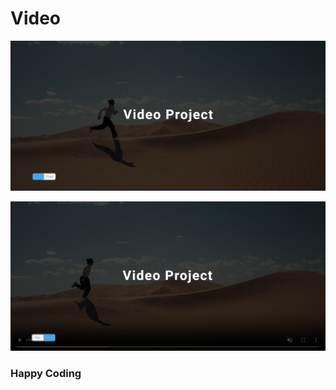 # Video

![alt text](<Screenshot 2024-02-22 071945.png>) 



![alt text](<Screenshot 2024-02-22 072009.png>)


### Happy Coding